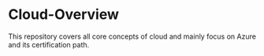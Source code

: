 # Cloud-Overview
This repository covers all core concepts of cloud and mainly focus on Azure and its certification path. 

